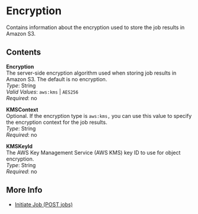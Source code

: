 # Encryption<a name="api-Encryption"></a>

Contains information about the encryption used to store the job results in Amazon S3\.

## Contents<a name="api-Encryption-contents"></a>

**Encryption**  
The server\-side encryption algorithm used when storing job results in Amazon S3\. The default is no encryption\.  
*Type*: String  
*Valid Values*: `aws:kms` | `AES256`  
*Required*: no

**KMSContext**  
Optional\. If the encryption type is `aws:kms,` you can use this value to specify the encryption context for the job results\.  
*Type*: String  
*Required*: no

**KMSKeyId**  
The AWS Key Management Service \(AWS KMS\) key ID to use for object encryption\.  
*Type*: String  
*Required*: no

## More Info<a name="more-info-api-Encryption"></a>

+ [Initiate Job \(POST jobs\)](api-initiate-job-post.md)
